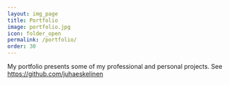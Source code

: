 ```yaml
---
layout: img_page
title: Portfolio
image: portfolio.jpg
icon: folder_open
permalink: /portfolio/
order: 30
---
```


My portfolio presents some of my professional and personal projects.
See https://github.com/juhaeskelinen
